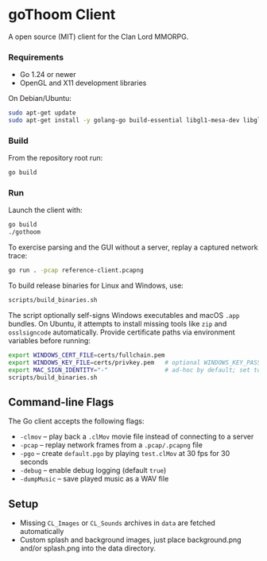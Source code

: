 # goThoom Client

A open source (MIT) client for the Clan Lord MMORPG.

### Requirements

- Go 1.24 or newer
- OpenGL and X11 development libraries

On Debian/Ubuntu:

```bash
sudo apt-get update
sudo apt-get install -y golang-go build-essential libgl1-mesa-dev libglu1-mesa-dev xorg-dev
```

### Build

From the repository root run:

```bash
go build
```

### Run

Launch the client with:

```bash
go build
./gothoom
```

To exercise parsing and the GUI without a server, replay a captured
network trace:

```bash
go run . -pcap reference-client.pcapng
```

To build release binaries for Linux and Windows, use:

```bash
scripts/build_binaries.sh
```

The script optionally self-signs Windows executables and macOS `.app` bundles.
On Ubuntu, it attempts to install missing tools like `zip` and `osslsigncode` automatically.
Provide certificate paths via environment variables before running:

```bash
export WINDOWS_CERT_FILE=certs/fullchain.pem
export WINDOWS_KEY_FILE=certs/privkey.pem   # optional WINDOWS_KEY_PASS, WINDOWS_CERT_NAME, WINDOWS_TIMESTAMP_URL
export MAC_SIGN_IDENTITY="-"                # ad-hoc by default; set to your certificate name to sign
scripts/build_binaries.sh
```

## Command-line Flags

The Go client accepts the following flags:

- `-clmov` – play back a `.clMov` movie file instead of connecting to a server
- `-pcap` – replay network frames from a `.pcap/.pcapng` file
- `-pgo` – create `default.pgo` by playing `test.clMov` at 30 fps for 30 seconds
- `-debug` – enable debug logging (default `true`)
- `-dumpMusic` – save played music as a WAV file

## Setup

- Missing `CL_Images` or `CL_Sounds` archives in `data` are fetched automatically
- Custom splash and background images, just place background.png and/or splash.png into the data directory.


